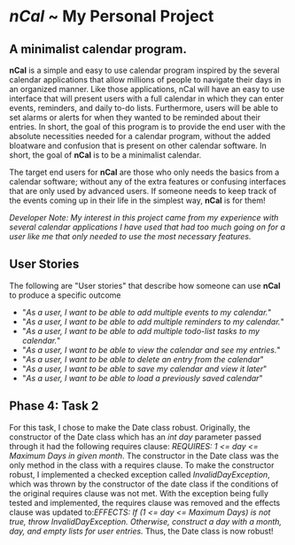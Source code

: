 # *nCal* ~ My Personal Project

## A minimalist calendar program.

**nCal** is a simple and easy to use calendar program inspired by the
several calendar applications that allow millions of people to navigate their days in an
organized manner. Like those applications, nCal will have an easy to use interface that will
present users with a full calendar in which they can enter events, reminders, and daily to-do lists.
Furthermore, users will be able to set alarms or alerts for when they wanted to be reminded about their entries.
In short, the goal of this program is to provide the end user with the absolute necessities needed for a calendar program,
without the added bloatware and confusion that is present on other calendar software. In short, the goal of **nCal** is to be a
minimalist calendar.

The target end users for **nCal** are those who only needs the basics from a calendar software; without any of the extra features
or confusing interfaces that are only used by advanced users. If someone needs to keep track of the events coming up in their life in the simplest way, **nCal** is for them!

*Developer Note: My interest in this project came from my experience with several calendar applications I have used that had too much going on
for a user like me that only needed to use the most necessary features.* 
 
 
## User Stories
The following are "User stories" that describe how someone can use **nCal** to produce a specific outcome
- "*As a user, I want to be able to add multiple events to my calendar.*"
- "*As a user, I want to be able to add multiple reminders to my calendar.*"
- "*As a user, I want to be able to add multiple todo-list tasks to my calendar.*"
- "*As a user, I want to be able to view the calendar and see my entries.*"
- "*As a user, I want to be able to delete an entry from the calendar*"
- "*As a user, I want to be able to save my calendar and view it later*"
- "*As a user, I want to be able to load a previously saved calendar*"

## Phase 4: Task 2
For this task, I chose to make the Date class robust. Originally, the constructor of the Date
class which has an *int day* parameter passed through it had the following requires clause: 
*REQUIRES: 1 <= day <= Maximum Days in given month*. The constructor in the Date class was the only method in the
class with a requires clause. To make the constructor robust, I implemented a checked exception called *InvalidDayException*,
which was thrown by the constructor of the date class if the conditions of the original requires clause was not met. With the exception being
fully tested and implemented, the requires clause was removed and the effects clause was updated to:*EFFECTS: If (1 <= day <= Maximum Days) is not true, throw InvalidDayException.
Otherwise, construct a day with a month, day, and empty lists for user entries.* Thus, the Date class is now robust!

